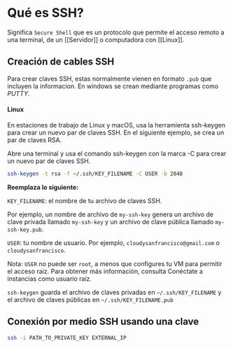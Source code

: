 # Qué es SSH?

Significa `Secure Shell` que es un protocolo que permite el acceso remoto a una terminal, de un [[Servidor]] o computadora con [[Linux]].

## Creación de cables SSH
Para crear claves SSH, estas normalmente vienen en formato `.pub` que incluyen la informacion. 
En windows se crean mediante programas como *PUTTY*.

#### Linux
En estaciones de trabajo de Linux y macOS, usa la herramienta ssh-keygen para crear un nuevo par de claves SSH. En el siguiente ejemplo, se crea un par de claves RSA.

Abre una terminal y usa el comando ssh-keygen con la marca -C para crear un nuevo par de claves SSH.

```bash
ssh-keygen -t rsa -f ~/.ssh/KEY_FILENAME -C USER -b 2048
```

**Reemplaza lo siguiente:**

`KEY_FILENAME`: el nombre de tu archivo de claves SSH.

Por ejemplo, un nombre de archivo de `my-ssh-key` genera un archivo de clave privada llamado `my-ssh-key` y un archivo de clave pública llamado `my-ssh-key.pub`.

`USER`: tu nombre de usuario. Por ejemplo, `cloudysanfrancisco@gmail.com` o `cloudysanfrancisco`.

Nota: `USER` no puede ser `root`, a menos que configures tu VM para permitir el acceso raíz. Para obtener más información, consulta Conéctate a instancias como usuario raíz.

`ssh-keygen` guarda el archivo de claves privadas en `~/.ssh/KEY_FILENAME` y el archivo de claves públicas en `~/.ssh/KEY_FILENAME.pub`

## Conexión por medio SSH usando una clave

```bash
ssh -i PATH_TO_PRIVATE_KEY EXTERNAL_IP
```